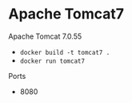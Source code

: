 # Apache Tomcat7

Apache Tomcat 7.0.55

* `docker build -t tomcat7 .`
* `docker run tomcat7`

Ports

* 8080
